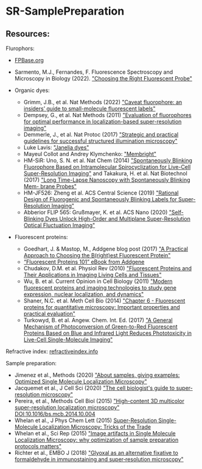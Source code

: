 # SR-SamplePreparation

## Resources: 

Flurophors: 
* [FPBase.org](https://www.fpbase.org/)
* Sarmento, M.J., Fernandes, F. Fluorescence Spectroscopy and Microscopy in Biology (2022). ["Choosing the Right Fluorescent Probe"](https://doi.org/10.1007/4243_2022_30)

* Organic dyes:
    * Grimm, J.B., et al. Nat Methods (2022) ["Caveat fluorophore: an insiders’ guide to small-molecule fluorescent labels"](https://doi.org/10.1038/s41592-021-01338-6)
    * Dempsey, G., et al. Nat Methods (2011) ["Evaluation of fluorophores for optimal performance in localization-based super-resolution imaging"](https://doi.org/10.1038/nmeth.1768)
    * Demmerle, J., et al. Nat Protoc (2017) ["Strategic and practical guidelines for successful structured illumination microscopy"](https://doi.org/10.1038/nprot.2017.019)
    * Luke Lavis: ["Janelia dyes"](https://www.janelia.org/open-science/janelia-fluor-dyes) 
    * Mayeul Collot and Andrey Klymchenko: ["Membright"](https://www.idylle-labs.com/lipilight-by-membright) 
    * HM-SiR: Uno, S. N. et al. Nat Chem (2014) ["Spontaneously Blinking Fluorophore Based on Intramolecular Spirocyclization for Live-Cell Super-Resolution Imaging"]() and Takakura, H. et al. Nat Biotechnol (2017) ["Long Time-Lapse Nanoscopy with Spontaneously Blinking Mem- brane Probes"](http://dx.doi.org/10.1038/nbt.3876)
    * HM-JF526: Zheng et al. ACS Central Science (2019) ["Rational Design of Fluorogenic and Spontaneously Blinking Labels for Super-Resolution Imaging"](https://doi.org/10.1021/acscentsci.9b00676)
    * Abberior FLIP 565: Grußmayer, K. et al. ACS Nano (2020) ["Self-Blinking Dyes Unlock High-Order and Multiplane Super-Resolution Optical Fluctuation Imaging"](https://doi.org/10.1021/acsnano.0c04602)





* Fluorescent proteins:
    * Goedhart, J. & Mastop, M., Addgene blog post (2017) ["A Practical Approach to Choosing the B(right)est Fluorescent Protein"](http://blog.addgene.org/a-practical-approach-to-choosing-the-brightest-fluorescent-protein)
    * [“Fluorescent Proteins 101” eBook from Addgene](https://www.addgene.org/fluorescent-proteins/)
    * Chudakov, D.M. et al. Physiol Rev (2010) ["Fluorescent Proteins and Their Applications in Imaging Living Cells and Tissues"](https://doi.org/10.1152/physrev.00038.2009)
    * Wu, B. et al. Current Opinion in Cell Biology (2011)
["Modern fluorescent proteins and imaging technologies to study gene expression, nuclear localization, and dynamics"](https://doi.org/10.1016/j.ceb.2010.12.004)
    * Shaner, N.C. et al. Meth Cell Bio (2014) ["Chapter 6 - Fluorescent proteins for quantitative microscopy: Important properties and practical evaluation"](https://doi.org/10.1016/B978-0-12-420138-5.00006-9)
    * Turkowyd, B. et al. Angew. Chem. Int. Ed. (2017) ["A General Mechanism of Photoconversion of Green-to-Red Fluorescent Proteins Based on Blue and Infrared Light Reduces Phototoxicity in Live-Cell Single-Molecule Imaging"](https://doi.org/10.1002/anie.201702870)






Refractive index: [refractiveindex.info](https://refractiveindex.info/)

Sample preparation: 
* Jimenez et al., Methods (2020) ["About samples, giving examples: Optimized Single Molecule Localization Microscopy"](https://doi.org/10.1016/j.ymeth.2019.05.008)
* Jacquemet et al., J Cell Sci (2020) ["The cell biologist's guide to super-resolution microscopy"](https://doi.org/10.1242/jcs.240713)
* Pereira, et al., Methods Cell Biol (2015) ["High-content 3D multicolor super-resolution localization
microscopy"](https://drive.google.com/file/d/1r_GTToaIRlgv5kem131GAPbQwfg_qe8u/view) [DOI:10.1016/bs.mcb.2014.10.004](https://doi.org/10.1016/bs.mcb.2014.10.004)
* Whelan et al., J Phys Chem Lett (2015) [Super-Resolution Single-Molecule Localization Microscopy: Tricks of the Trade](http://pubs.acs.org/doi/10.1021/jz5019702)
* Whelan et al., Sci Rep (2015) ["Image artifacts in Single Molecule Localization Microscopy: why optimization of sample preparation protocols matters"](http://www.nature.com/doifinder/10.1038/srep07924)
* Richter et al., EMBO J (2018) ["Glyoxal as an alternative fixative to formaldehyde in immunostaining and super‐resolution microscopy"](http://emboj.embopress.org/lookup/doi/10.15252/embj.201695709)

